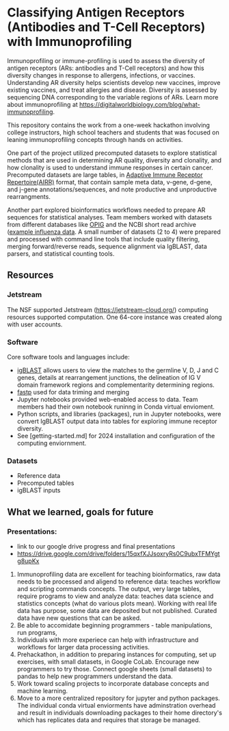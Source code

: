 # Classifying Antigen Receptors (Antibodies and T-Cell Receptors) with Immunoprofiling

Immunoprofiling or immune-profiling is used to assess the diversity of antigen receptors (ARs: antibodies and T-Cell receptors) and how this diversity changes in response to allergens, infections, or vaccines. Understanding AR diversity helps scientists develop new vaccines, improve existing vaccines, and treat allergies and disease. Diversity is assessed by sequencing DNA corresponding to the variable regions of ARs. Learn more about immunoprofiling at https://digitalworldbiology.com/blog/what-immunoprofiling. 

This repository contains the work from a one-week hackathon involving college instructors, high school teachers and students that was focused on leaning immunoprofiling concepts through hands on activities. 

One part of the project utilized precomputed datasets to explore statistical methods that are used in determining AR quality, diversity and clonality, and how clonality is used to understand immune responses in certain cancer. Precomputed datasets are large tables, in [Adaptive Immune Receptor Repertoire(AIRR)](https://docs.airr-community.org/en/stable/) format, that contain sample meta data, v-gene, d-gene, and j-gene annotations/sequences, and note productive and unproductive rearrangments.  

Another part explored bioinformatics workflows needed to prepare AR sequences for statistical analyses. Team members worked with datasets from different databases like [OPIG](https://opig.stats.ox.ac.uk/webapps/covabdab/) and the NCBI short read archive ([example influenza data](https://www.ncbi.nlm.nih.gov/sra/?term=PRJNA349143). A small number of datasets (2 to 4) were prepared and processed with command line tools that include quality filtering, merging forward/reverse reads, sequence alignment via IgBLAST, data parsers, and statistical counting tools.  

## Resources
### Jetstream
The NSF supported Jetstream (https://jetstream-cloud.org/) computing resources supported computation. One 64-core instance was created along with user accounts. 

### Software
Core software tools and languages include:
- [igBLAST](https://ncbi.github.io/igblast/) allows users to view the matches to the germline V, D, J and C genes, details at rearrangement junctions, the delineation of IG V domain framework regions and complementarity determining regions.  
- [fastp](https://github.com/OpenGene/fastp) used for data triming and merging 
- Jupyter notebooks provided web-enabled access to data. Team members had their own notebook runinng in Conda virtual envioment. 
- Python scripts, and libraries (packages), run in Jupyter notebooks, were convert IgBLAST output data into tables for exploring immune receptor diversity.
- See [getting-started.md] for 2024 installation and configuration of the computing enviornment.
   
### Datasets
- Reference data 
- Precomputed tables
- igBLAST inputs

## What we learned, goals for future
### Presentations:
  - link to our google drive progress and final presentations
  - https://drive.google.com/drive/folders/15qxfXJJsoxryRs0C9ubxTFMYgtg8upKx
1. Immunoprofiling data are excellent for teaching bioinformatics, raw data needs to be processed and aligend to reference data: teaches workflow and scripting commands concepts. The output, very large tables, require programs to view and analyze data: teaches data science and statistics concepts (what do various plots mean). Working with real life data has purpose, some data are deposited but not published. Curated data have new questions that can be asked. 
2. Be able to accomidate beginning programmers - table manipulations, run programs,
3. Individuals with more experiece can help with infrastructure and workflows for larger data processing activities.
4. Prehackathon, in addition to preparing instances for computing, set up exercises, with small datasets, in Google CoLab. Encourage new programmers to try those. Connect google sheets (small datasets) to pandas to help new programmers understand the data.
5. Work toward scaling projects to incorporate database concepts and machine learning.
6. Move to a more centralized repository for jupyter and python packages. The individual conda virtual enviorments have adminstration overhead and result in individuals downloading packages to their home directory's which has replicates data and requires that storage be managed. 
